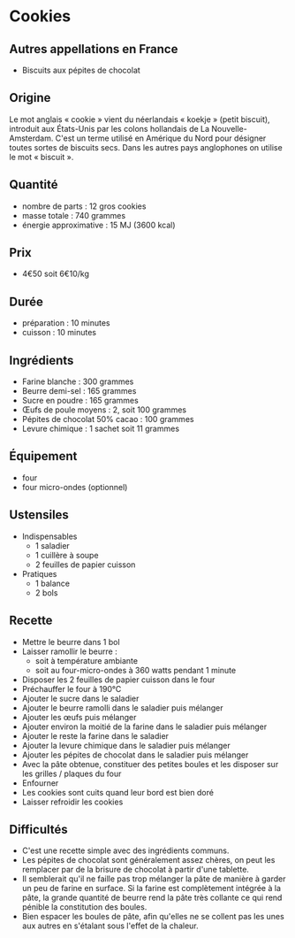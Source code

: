 # Cookies

## Autres appellations en France

* Biscuits aux pépites de chocolat

## Origine

Le mot anglais « cookie » vient du néerlandais « koekje » (petit biscuit), introduit aux États-Unis par les colons 
hollandais de La Nouvelle-Amsterdam. C'est un terme utilisé en Amérique du Nord pour désigner toutes sortes de biscuits 
secs. Dans les autres pays anglophones on utilise le mot « biscuit ». 

## Quantité

* nombre de parts : 12 gros cookies
* masse totale : 740 grammes
* énergie approximative : 15 MJ (3600 kcal)

## Prix

* 4€50 soit 6€10/kg

## Durée

* préparation : 10 minutes
* cuisson : 10 minutes

## Ingrédients

* Farine blanche : 300 grammes
* Beurre demi-sel : 165 grammes
* Sucre en poudre : 165 grammes
* Œufs de poule moyens : 2, soit 100 grammes
* Pépites de chocolat 50% cacao : 100 grammes
* Levure chimique : 1 sachet soit 11 grammes

## Équipement

* four
* four micro-ondes (optionnel)

## Ustensiles

* Indispensables
  - 1 saladier
  - 1 cuillère à soupe
  - 2 feuilles de papier cuisson
* Pratiques
  - 1 balance
  - 2 bols

## Recette

* Mettre le beurre dans 1 bol
* Laisser ramollir le beurre :
  - soit à température ambiante
  - soit au four-micro-ondes à 360 watts pendant 1 minute
* Disposer les 2 feuilles de papier cuisson dans le four
* Préchauffer le four à 190°C
* Ajouter le sucre dans le saladier
* Ajouter le beurre ramolli dans le saladier puis mélanger
* Ajouter les œufs puis mélanger
* Ajouter environ la moitié de la farine dans le saladier puis mélanger
* Ajouter le reste la farine dans le saladier
* Ajouter la levure chimique dans le saladier puis mélanger
* Ajouter les pépites de chocolat dans le saladier puis mélanger
* Avec la pâte obtenue, constituer des petites boules et les disposer sur les grilles / plaques du four
* Enfourner
* Les cookies sont cuits quand leur bord est bien doré
* Laisser refroidir les cookies

## Difficultés

* C'est une recette simple avec des ingrédients communs.
* Les pépites de chocolat sont généralement assez chères,
  on peut les remplacer par de la brisure de chocolat à partir d'une tablette.
* Il semblerait qu'il ne faille pas trop mélanger la pâte de manière à garder un peu de farine en surface.
  Si la farine est complètement intégrée à la pâte, la grande quantité de beurre rend la pâte très collante
  ce qui rend pénible la constitution des boules.
* Bien espacer les boules de pâte, afin qu'elles ne se collent pas les unes aux autres
  en s'étalant sous l'effet de la chaleur.
